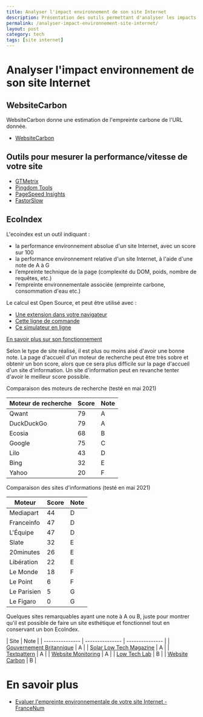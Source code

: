 ```yaml
---
title: Analyser l'impact environnement de son site Internet
description: Présentation des outils permettant d'analyser les impacts environnementaux de son site Internet
permalink: /analyser-impact-environnement-site-internet/
layout: post
category: tech
tags: [site internet]
---
```


# Analyser l'impact environnement de son site Internet

## WebsiteCarbon

WebsiteCarbon donne une estimation de l'empreinte carbone de l'URL donnée.

* [WebsiteCarbon](https://www.websitecarbon.com)

## Outils pour mesurer la performance/vitesse de votre site

* [GTMetrix](https://gtmetrix.com)
* [Pingdom Tools](https://tools.pingdom.com)
* [PageSpeed Insights](https://developers.google.com/speed/pagespeed/insights/?hl=fr)
* [FastorSlow](https://www.fastorslow.com)

## EcoIndex

L'ecoindex est un outil indiquant :
* la performance environnement absolue d'un site Internet, avec un score sur 100
* la performance environnement relative d'un site Internet, à l'aide d'une note de A à G
* l’empreinte technique de la page (complexité du DOM, poids, nombre de requêtes, etc.)
* l’empreinte environnementale associée (empreinte carbone, consommation d'eau etc.)

Le calcul est Open Source, et peut être utilisé avec :
* [Une extension dans votre navigateur](http://www.ecoindex.fr)
* [Cette ligne de commande](https://github.com/cnumr/ecoindex_cli)
* [Ce simulateur en ligne](https://rachelwe.github.io/Simulateur-ecoindex)

[En savoir plus sur son fonctionnement](http://www.ecoindex.fr/quest-ce-que-ecoindex)

Selon le type de site réalisé, il est plus ou moins aisé d'avoir une bonne note. La page d'accueil d'un moteur de recherche peut être très sobre et obtenir un bon score, alors que ce sera plus difficile sur la page d'accueil d'un site d'information. Un site d'information peut en revanche tenter d'avoir le meilleur score possible.

Comparaison des moteurs de recherche (testé en mai 2021)     

| Moteur de recherche         | Score           | Note            |
| --------------- | --------------- | --------------- |
| Qwant           | 79              | A |
| DuckDuckGo      | 79 | A |
| Ecosia          | 68 | B |
|    Google       |    75    | C |
|    Lilo         |    43    | D |
|    Bing         |    32    | E   |
|    Yahoo        |    20    | F   |

Comparaison des sites d'informations (testé en mai 2021)

| Moteur          | Score           | Note            |
| --------------- | --------------- | --------------- |
| Mediapart          | 44 | D |
| Franceinfo          | 47 | D |
| L'Équipe          | 47 | D |
|    Slate       |    32    | E |
|    20minutes       |    26    | E |
|    Libération       |    22    | E |
|    Le Monde         |    18    | F |
|    Le Point         |    6    | F   |
|    Le Parisien         |    5    | G   |
|    Le Figaro        |    0    | G   |

Quelques sites remarquables ayant une note à A ou B, juste pour montrer qu'il est possible de faire un site esthétique et fonctionnel tout en conservant un bon EcoIndex.

| Site          |  Note            |
| --------------- | --------------- | --------------- |
| [Gouvernement Britannique](https://www.gov.uk)          | A |
| [Solar Low Tech Magazine](https://solar.lowtechmagazine.com)          | A |
| [Textpattern](https://textpattern.com/)          | A |
| [Website Monitoring](https://www.appbeat.io/)          | A |
| [Low Tech Lab](https://lowtechlab.org/fr)           | B |
| [Website Carbon](https://www.websitecarbon.com) |  B |

# En savoir plus

* [Evaluer l'empreinte environnementale de votre site Internet - FranceNum](https://www.francenum.gouv.fr/comprendre-le-numerique/evaluer-lempreinte-environnementale-de-votre-site-internet)
